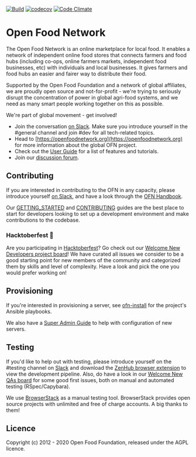 [![Build](https://github.com/openfoodfoundation/openfoodnetwork/actions/workflows/build.yml/badge.svg)](https://github.com/openfoodfoundation/openfoodnetwork/actions/workflows/build.yml)
[![codecov](https://codecov.io/gh/openfoodfoundation/openfoodnetwork/branch/master/graph/badge.svg?token=FBSOod4qiu)](https://codecov.io/gh/openfoodfoundation/openfoodnetwork)
[![Code Climate](https://codeclimate.com/github/openfoodfoundation/openfoodnetwork.png)](https://codeclimate.com/github/openfoodfoundation/openfoodnetwork)

# Open Food Network

The Open Food Network is an online marketplace for local food. It enables a network of independent online food stores that connects farmers and food hubs (including co-ops, online farmers markets, independent food businesses, etc) with individuals and local businesses. It gives farmers and food hubs an easier and fairer way to distribute their food.

Supported by the Open Food Foundation and a network of global affiliates, we are proudly open source and not-for-profit - we're trying to seriously disrupt the concentration of power in global agri-food systems, and we need as many smart people working together on this as possible.

We're part of global movement - get involved!

* Join the conversation [on Slack][slack-invite]. Make sure you introduce yourself in the #general channel and join #dev for all tech-related topics.
* Head to [https://openfoodnetwork.org](https://openfoodnetwork.org) for more information about the global OFN project.
* Check out the [User Guide](https://guide.openfoodnetwork.org/) for a list of features and tutorials.
* Join our [discussion forum](https://community.openfoodnetwork.org).

## Contributing

If you are interested in contributing to the OFN in any capacity, please introduce yourself [on Slack][slack-invite], and have a look through the [OFN Handbook][ofn-handbook].

Our [GETTING_STARTED](GETTING_STARTED.md) and [CONTRIBUTING](CONTRIBUTING.md) guides are the best place to start for developers looking to set up a development environment and make contributions to the codebase.

### Hacktoberfest :tada:

Are you participating in [Hacktoberfest](https://hacktoberfest.digitalocean.com/)? Go check out our [Welcome New Developers project board][welcome-dev]! We have curated all issues we consider to be a good starting point for new members of the community and categorized them by skills and level of complexity. 
Have a look and pick the one you would prefer working on!

## Provisioning

If you're interested in provisioning a server, see [ofn-install][ofn-install] for the project's Ansible playbooks.

We also have a [Super Admin Guide][super-admin-guide] to help with configuration of new servers.

## Testing

If you'd like to help out with testing, please introduce yourself on the #testing channel on [Slack][slack-invite] and download the [ZenHub browser extension][zenhub] to view the development pipeline. Also, do have a look in our [Welcome New QAs board](https://github.com/orgs/openfoodfoundation/projects/1) for some good first issues, both on manual and automated testing (RSpec/Capybara).

We use [BrowserStack](https://www.browserstack.com/) as a manual testing tool. BrowserStack provides open source projects with unlimited and free of charge accounts. A big thanks to them! 

## Licence

Copyright (c) 2012 - 2020 Open Food Foundation, released under the AGPL licence.

[survey]: https://docs.google.com/a/eaterprises.com.au/forms/d/1zxR5vSiU9CigJ9cEaC8-eJLgYid8CR8er7PPH9Mc-30/edit#
[slack-invite]: https://join.slack.com/t/openfoodnetwork/shared_invite/zt-9sjkjdlu-r02kUMP1zbrTgUhZhYPF~A
[ofn-handbook]: https://ofn-user-guide.gitbook.io/ofn-handbook/
[ofn-install]: https://github.com/openfoodfoundation/ofn-install
[super-admin-guide]: https://ofn-user-guide.gitbook.io/ofn-super-admin-guide
[welcome-dev]: https://github.com/orgs/openfoodfoundation/projects/2
[zenhub]: https://www.zenhub.com/extension
